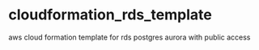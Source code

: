 # cloudformation_rds_template
aws cloud formation template for rds postgres aurora with public access
